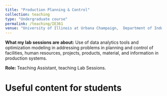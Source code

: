 ```yaml
---
title: "Production Planning & Control"
collection: teaching
type: "Undergraduate course"
permalink: /teaching/IE361
venue: "University of Illinois at Urbana Champaign,  Department of Industrial & Enterprise Systems Engineering"
---
```


**What my lab sessions are about:** Use of data analytics tools and optimization modeling in addressing problems in planning and control of facilities, human resources, projects, products, material, and information in production systems.

**Role:** Teaching Assistant, teaching Lab Sessions.

# Useful content for students
